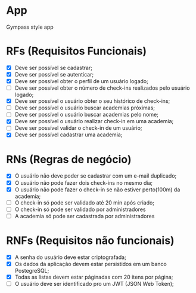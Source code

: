 # App

Gympass style app

# RFs (Requisitos Funcionais)

- [x] Deve ser possível se cadastrar;
- [x] Deve ser possível se autenticar;
- [X] Deve ser possível obter o perfil de um usuário logado;
- [ ] Deve ser possível obter o número de check-ins realizados pelo usuário logado;
- [X] Deve ser possível o usuário obter o seu histórico de check-ins;
- [ ] Deve ser possível o usuário buscar academias próximas;
- [ ] Deve ser possível o usuário buscar academias pelo nome;
- [X] Deve ser possível o usuário realizar check-in em uma academia;
- [ ] Deve ser possível validar o check-in de um usuário;
- [X] Deve ser possível cadastrar uma academia; 

# RNs (Regras de negócio)

- [X] O usuário não deve poder se cadastrar com um e-mail duplicado;    
- [X] O usuário não pode fazer dois check-ins no mesmo dia;    
- [X] O usuário não pode fazer o check-in se não estiver perto(100m) da academia;
- [ ] O check-in só pode ser validado até 20 min após criado;
- [ ] O check-in só pode ser validado por administradores
- [ ] A academia só pode ser cadastrada por administradores

# RNFs (Requisitos não funcionais)

- [X] A senha do usuário deve estar criptografada;
- [X] Os dados da aplicação devem estar persistidos em um banco PostegreSQL;
- [X] Todas as listas devem estar páginadas com 20 itens por página;
- [ ] O usuário deve ser identificado pro um JWT (JSON Web Token);
